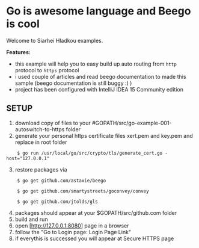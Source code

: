 Go is awesome language and Beego is cool
========================================

Welcome to Siarhei Hladkou examples. 

**Features:**

- this example will help you to easy build up auto routing from `http` protocol to `https` protocol
- i used couple of articles and read beego documentation to made this sample (beego documentation is still buggy :) )
- project has been configured with IntelliJ IDEA 15 Community edition


SETUP
------------
1. download copy of files to your #GOPATH/src/go-example-001-autoswitch-to-https folder
2. generate your personal https certificate files xert.pem and key.pem and replace in root folder
```
	$ go run /usr/local/go/src/crypto/tls/generate_cert.go -host="127.0.0.1"
```
3. restore packages via
```
    $ go get github.com/astaxie/beego

    $ go get github.com/smartystreets/goconvey/convey

    $ go get github.com/jtolds/gls
```
4. packages should appear at your $GOPATH/src/github.com folder
3. build and run
4. open [http://127.0.0.1:8080] page in a browser
5. follow the "Go to Login page: Login Page Link"
6. if everythis is successed you will appear at Secure HTTPS page
